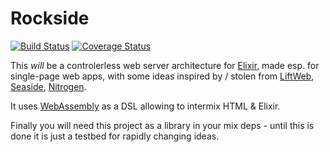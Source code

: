 # Rockside
[![Build Status](https://travis-ci.org/herenowcoder/rockside.svg?branch=master)](https://travis-ci.org/herenowcoder/rockside)
[![Coverage Status](https://img.shields.io/coveralls/herenowcoder/rockside.svg)](https://coveralls.io/r/herenowcoder/rockside?branch=master)

This *will* be a controlerless web server architecture for [Elixir], 
made esp. for single-page web apps, with some ideas inspired by /
stolen from [LiftWeb], [Seaside], [Nitrogen].

It uses [WebAssembly] as a DSL allowing to intermix HTML & Elixir.

Finally you will need this project as a library in your mix deps - 
until this is done it is just a testbed for rapidly changing ideas.

[elixir]:   http://elixir-lang.org
[seaside]:  http://seaside.st
[nitrogen]: http://nitrogenproject.com
[liftweb]:  http://liftweb.net
[webassembly]: https://github.com/herenowcoder/webassembly
